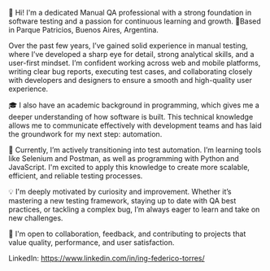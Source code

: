 👋 Hi! I'm a dedicated Manual QA professional with a strong foundation in software testing and a passion for continuous learning and growth.
📍Based in Parque Patricios, Buenos Aires, Argentina.

Over the past few years, I’ve gained solid experience in manual testing, where I’ve developed a sharp eye for detail, strong analytical skills, and a user-first mindset. I’m confident working across web and mobile platforms, writing clear bug reports, executing test cases, and collaborating closely with developers and designers to ensure a smooth and high-quality user experience.

🎓 I also have an academic background in programming, which gives me a deeper understanding of how software is built. This technical knowledge allows me to communicate effectively with development teams and has laid the groundwork for my next step: automation.

🚀 Currently, I’m actively transitioning into test automation. I’m learning tools like Selenium and Postman, as well as programming with Python and JavaScript. I'm excited to apply this knowledge to create more scalable, efficient, and reliable testing processes.

💡 I'm deeply motivated by curiosity and improvement. Whether it’s mastering a new testing framework, staying up to date with QA best practices, or tackling a complex bug, I’m always eager to learn and take on new challenges.

🤝 I'm open to collaboration, feedback, and contributing to projects that value quality, performance, and user satisfaction.

LinkedIn: https://www.linkedin.com/in/ing-federico-torres/
